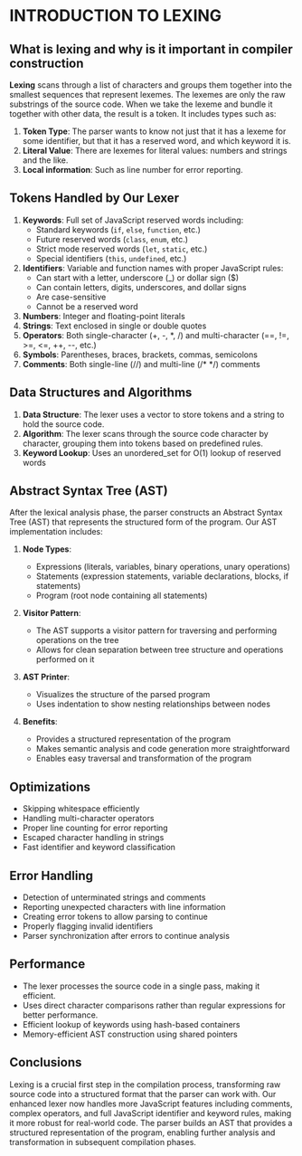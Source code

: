# INTRODUCTION TO LEXING
## What is lexing and why is it important in compiler construction
**Lexing** scans through a list of characters and groups them together into the smallest sequences that represent lexemes.
The lexemes are only the raw substrings of the source code. When we take the lexeme and bundle it together with other data, the result is a token.
It includes types such as:
1. **Token Type**: The parser wants to know not just that it has a lexeme for some identifier, but that it has a reserved word, and which keyword it is.
2. **Literal Value**: There are lexemes for literal values: numbers and strings and the like.
3. **Local information**: Such as line number for error reporting.

## Tokens Handled by Our Lexer
1. **Keywords**: Full set of JavaScript reserved words including:
   - Standard keywords (`if`, `else`, `function`, etc.)
   - Future reserved words (`class`, `enum`, etc.)
   - Strict mode reserved words (`let`, `static`, etc.)
   - Special identifiers (`this`, `undefined`, etc.)
2. **Identifiers**: Variable and function names with proper JavaScript rules:
   - Can start with a letter, underscore (_) or dollar sign ($)
   - Can contain letters, digits, underscores, and dollar signs
   - Are case-sensitive
   - Cannot be a reserved word
3. **Numbers**: Integer and floating-point literals
4. **Strings**: Text enclosed in single or double quotes
5. **Operators**: Both single-character (+, -, *, /) and multi-character (==, !=, >=, <=, ++, --, etc.)
6. **Symbols**: Parentheses, braces, brackets, commas, semicolons
7. **Comments**: Both single-line (//) and multi-line (/* */) comments

## Data Structures and Algorithms
1. **Data Structure**: The lexer uses a vector to store tokens and a string to hold the source code.
2. **Algorithm**: The lexer scans through the source code character by character, grouping them into tokens based on predefined rules.
3. **Keyword Lookup**: Uses an unordered_set for O(1) lookup of reserved words

## Abstract Syntax Tree (AST)
After the lexical analysis phase, the parser constructs an Abstract Syntax Tree (AST) that represents the structured form of the program. Our AST implementation includes:

1. **Node Types**:
   - Expressions (literals, variables, binary operations, unary operations)
   - Statements (expression statements, variable declarations, blocks, if statements)
   - Program (root node containing all statements)

2. **Visitor Pattern**:
   - The AST supports a visitor pattern for traversing and performing operations on the tree
   - Allows for clean separation between tree structure and operations performed on it

3. **AST Printer**:
   - Visualizes the structure of the parsed program
   - Uses indentation to show nesting relationships between nodes

4. **Benefits**:
   - Provides a structured representation of the program
   - Makes semantic analysis and code generation more straightforward
   - Enables easy traversal and transformation of the program

## Optimizations
- Skipping whitespace efficiently
- Handling multi-character operators
- Proper line counting for error reporting
- Escaped character handling in strings
- Fast identifier and keyword classification

## Error Handling
- Detection of unterminated strings and comments
- Reporting unexpected characters with line information
- Creating error tokens to allow parsing to continue
- Properly flagging invalid identifiers
- Parser synchronization after errors to continue analysis

## Performance
- The lexer processes the source code in a single pass, making it efficient.
- Uses direct character comparisons rather than regular expressions for better performance.
- Efficient lookup of keywords using hash-based containers
- Memory-efficient AST construction using shared pointers

## Conclusions
Lexing is a crucial first step in the compilation process, transforming raw source code into a structured format that the parser can work with. Our enhanced lexer now handles more JavaScript features including comments, complex operators, and full JavaScript identifier and keyword rules, making it more robust for real-world code. The parser builds an AST that provides a structured representation of the program, enabling further analysis and transformation in subsequent compilation phases.
